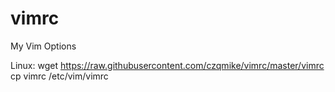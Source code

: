 # vimrc
My Vim Options

Linux:
wget https://raw.githubusercontent.com/czqmike/vimrc/master/vimrc
cp vimrc /etc/vim/vimrc
